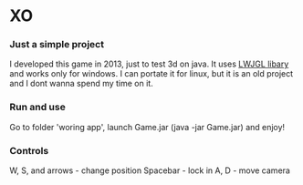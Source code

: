 # XO
### Just a simple project
I developed this game in 2013, just to test 3d on java. It uses [LWJGL libary](https://www.lwjgl.org/) and works only for windows. I can portate it for linux, but it is an old project and I dont wanna spend my time on it.
### Run and use
Go to folder 'woring app', launch Game.jar (java -jar Game.jar) and enjoy!
### Controls 
W, S, and arrows - change position
Spacebar - lock in
A, D - move camera
